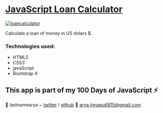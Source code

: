 # [JavaScript Loan Calculator](https://lastnamearya.github.io/JavaScript-LoanCalculator/)


[![loancalculator](https://user-images.githubusercontent.com/30567608/35148758-bd5d3344-fd13-11e7-9a27-ca2f1299f41d.gif "gif of the working app")](https://lastnamearya.github.io/JavaScript-LoanCalculator/)

Calculate a loan of money in US dolars $.

	

### Technologies used: 

+ HTML5
+ CSS3
+ javaScript
+ Bootstrap 4

## This app is part of my 100 Days of JavaScript :zap:


:tada: lastnamearya ~ [twitter](https://twitter.com/lastnamearya) / [github](https://github.com/lastnamearya)
:email: arya.jigyasu6815@gmail.com


